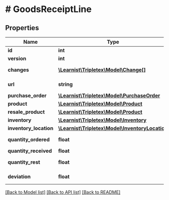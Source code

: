 # # GoodsReceiptLine

## Properties

Name | Type | Description | Notes
------------ | ------------- | ------------- | -------------
**id** | **int** |  | [optional]
**version** | **int** |  | [optional]
**changes** | [**\Learnist\Tripletex\Model\Change[]**](Change.md) |  | [optional] [readonly]
**url** | **string** |  | [optional] [readonly]
**purchase_order** | [**\Learnist\Tripletex\Model\PurchaseOrder**](PurchaseOrder.md) |  | [optional]
**product** | [**\Learnist\Tripletex\Model\Product**](Product.md) |  |
**resale_product** | [**\Learnist\Tripletex\Model\Product**](Product.md) |  | [optional]
**inventory** | [**\Learnist\Tripletex\Model\Inventory**](Inventory.md) |  | [optional]
**inventory_location** | [**\Learnist\Tripletex\Model\InventoryLocation**](InventoryLocation.md) |  | [optional]
**quantity_ordered** | **float** |  | [optional] [readonly]
**quantity_received** | **float** |  |
**quantity_rest** | **float** |  | [optional] [readonly]
**deviation** | **float** |  | [optional] [readonly]

[[Back to Model list]](../../README.md#models) [[Back to API list]](../../README.md#endpoints) [[Back to README]](../../README.md)
